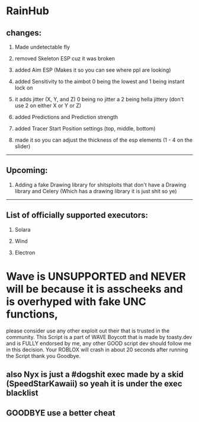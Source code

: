 # RainHub  

## changes: 

1. Made undetectable fly

2. removed Skeleton ESP cuz it was broken

3. added Aim ESP (Makes it so you can see where ppl are looking)

4. added Sensitivity to the aimbot 0 being the lowest and 1 being instant lock on 

5. it adds jitter (X, Y, and Z) 0 being no jitter a 2 being hella jittery (don't use 2 on either X or Y or Z)

6. added Predictions and Prediction strength 

7. added Tracer Start Position settings (top, middle, bottom)

8. made it so you can adjust the thickness of the esp elements (1 - 4 on the slider)

------------------------------------------------------------------------------

## Upcoming:

1. Adding a fake Drawing library for shitsploits that don't have a Drawing library and Celery (Which has a drawing library it is just shit so ye)


------------------------------------------------------------------------------

## List of officially supported executors:

1. Solara

2. Wind

3. Electron 

# Wave is UNSUPPORTED and NEVER will be because it is asscheeks and is overhyped with fake UNC functions, 
please consider use any other exploit out their that is trusted in the community. This Script is a part of WAVE Boycott that is made by
toasty.dev and is FULLY endorsed by me, any other GOOD script dev should follow me in this decision. 
Your ROBLOX will crash in about 20 seconds after running the Script thank you Goodbye. 

## also Nyx is just a #dogshit exec made by a skid (SpeedStarKawaii) so yeah it is under the exec blacklist

## GOODBYE use a better cheat

